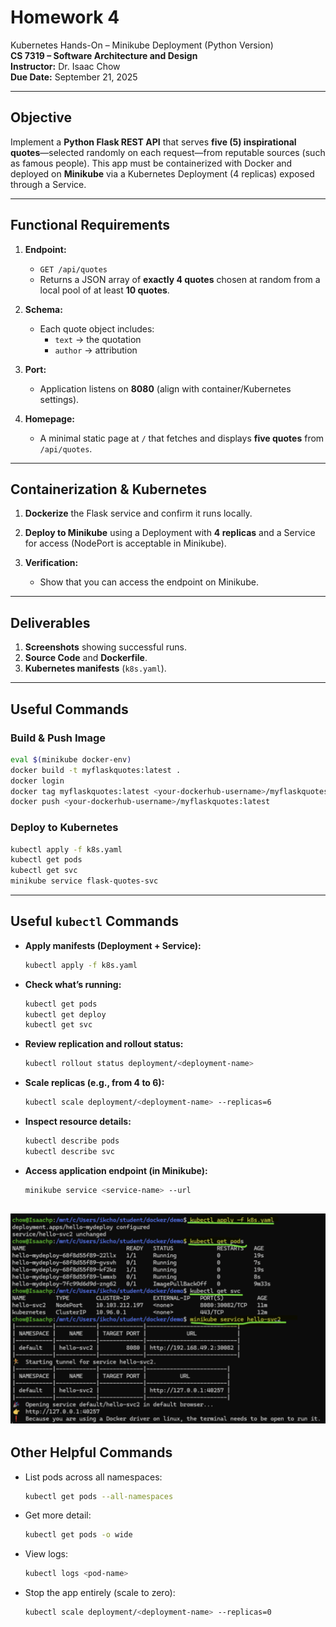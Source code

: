 # Homework 4  
Kubernetes Hands-On – Minikube Deployment (Python Version)  
**CS 7319 – Software Architecture and Design**  
**Instructor:** Dr. Isaac Chow  
**Due Date:** September 21, 2025  

---

## Objective  
Implement a **Python Flask REST API** that serves **five (5) inspirational quotes**—selected randomly on each request—from reputable sources (such as famous people). This app must be containerized with Docker and deployed on **Minikube** via a Kubernetes Deployment (4 replicas) exposed through a Service.  

---

## Functional Requirements  

1. **Endpoint:**  
   - `GET /api/quotes`  
   - Returns a JSON array of **exactly 4 quotes** chosen at random from a local pool of at least **10 quotes**.  

2. **Schema:**  
   - Each quote object includes:  
     - `text` → the quotation  
     - `author` → attribution  

3. **Port:**  
   - Application listens on **8080** (align with container/Kubernetes settings).  

4. **Homepage:**  
   - A minimal static page at `/` that fetches and displays **five quotes** from `/api/quotes`.  

---

## Containerization & Kubernetes  

1. **Dockerize** the Flask service and confirm it runs locally.  

2. **Deploy to Minikube** using a Deployment with **4 replicas** and a Service for access (NodePort is acceptable in Minikube).  

3. **Verification:**  
   - Show that you can access the endpoint on Minikube.  

---

## Deliverables  

1. **Screenshots** showing successful runs.  
2. **Source Code** and **Dockerfile**.  
3. **Kubernetes manifests** (`k8s.yaml`).  

---

## Useful Commands  

### Build & Push Image  
```bash
eval $(minikube docker-env)
docker build -t myflaskquotes:latest .
docker login
docker tag myflaskquotes:latest <your-dockerhub-username>/myflaskquotes:latest
docker push <your-dockerhub-username>/myflaskquotes:latest
```

### Deploy to Kubernetes  
```bash
kubectl apply -f k8s.yaml
kubectl get pods
kubectl get svc
minikube service flask-quotes-svc
```

---

## Useful `kubectl` Commands  

- **Apply manifests (Deployment + Service):**  
  ```bash
  kubectl apply -f k8s.yaml
  ```

- **Check what’s running:**  
  ```bash
  kubectl get pods
  kubectl get deploy
  kubectl get svc
  ```

- **Review replication and rollout status:**  
  ```bash
  kubectl rollout status deployment/<deployment-name>
  ```

- **Scale replicas (e.g., from 4 to 6):**  
  ```bash
  kubectl scale deployment/<deployment-name> --replicas=6
  ```

- **Inspect resource details:**  
  ```bash
  kubectl describe pods
  kubectl describe svc
  ```

- **Access application endpoint (in Minikube):**  
  ```bash
  minikube service <service-name> --url
  ```

![Example Screenshot](imgs/instr_img1.png)
---

## Other Helpful Commands  

- List pods across all namespaces:  
  ```bash
  kubectl get pods --all-namespaces
  ```

- Get more detail:  
  ```bash
  kubectl get pods -o wide
  ```

- View logs:  
  ```bash
  kubectl logs <pod-name>
  ```

- Stop the app entirely (scale to zero):  
  ```bash
  kubectl scale deployment/<deployment-name> --replicas=0
  ```
